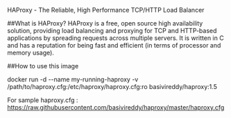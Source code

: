 HAProxy - The Reliable, High Performance TCP/HTTP Load Balancer

##What is HAProxy?
HAProxy is a free, open source high availability solution, providing load balancing and proxying for TCP and HTTP-based applications by spreading requests across multiple servers. It is written in C and has a reputation for being fast and efficient (in terms of processor and memory usage).

##How to use this image

docker run -d --name my-running-haproxy -v /path/to/haproxy.cfg:/etc/haproxy/haproxy.cfg:ro basivireddy/haproxy:1.5

For sample haproxy.cfg : https://raw.githubusercontent.com/basivireddy/haproxy/master/haproxy.cfg

